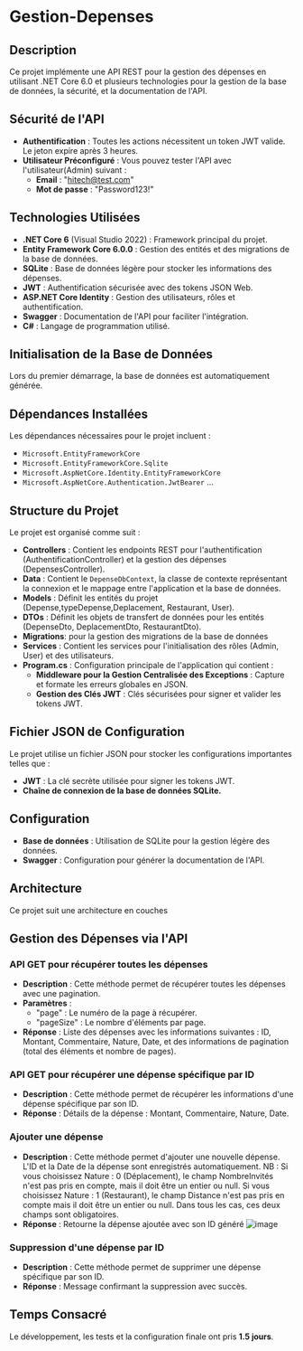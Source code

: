 # Gestion-Depenses

## Description

Ce projet implémente une API REST pour la gestion des dépenses en utilisant .NET Core 6.0 et plusieurs technologies pour la gestion de la base de données, la sécurité, et la documentation de l'API. 

## Sécurité de l'API

- **Authentification** : Toutes les actions nécessitent un token JWT valide. Le jeton expire après 3 heures.
- **Utilisateur Préconfiguré** : Vous pouvez tester l'API avec l'utilisateur(Admin) suivant :
  - **Email** : "hitech@test.com"
  - **Mot de passe** : "Password123!"

## Technologies Utilisées

- **.NET Core 6** (Visual Studio 2022) : Framework principal du projet.
- **Entity Framework Core 6.0.0** : Gestion des entités et des migrations de la base de données.
- **SQLite** : Base de données légère pour stocker les informations des dépenses.
- **JWT** : Authentification sécurisée avec des tokens JSON Web.
- **ASP.NET Core Identity** : Gestion des utilisateurs, rôles et authentification.
- **Swagger** : Documentation de l'API pour faciliter l'intégration.
- **C#** : Langage de programmation utilisé.

## Initialisation de la Base de Données

Lors du premier démarrage, la base de données est automatiquement générée.

## Dépendances Installées

Les dépendances nécessaires pour le projet incluent :

- `Microsoft.EntityFrameworkCore`
- `Microsoft.EntityFrameworkCore.Sqlite`
- `Microsoft.AspNetCore.Identity.EntityFrameworkCore`
- `Microsoft.AspNetCore.Authentication.JwtBearer`
 ...

## Structure du Projet

Le projet est organisé comme suit :

- **Controllers** : Contient les endpoints REST pour l'authentification (AuthentificationController) et la gestion des dépenses (DepensesController).
- **Data** : Contient le `DepenseDbContext`, la classe de contexte représentant la connexion et le mappage entre l'application et la base de données.
- **Models** : Définit les entités du projet (Depense,typeDepense,Deplacement, Restaurant, User).
- **DTOs** : Définit les objets de transfert de données pour les entités (DepenseDto, DeplacementDto, RestaurantDto).
- **Migrations**: pour la gestion des migrations de la base de données
- **Services** : Contient les services pour l'initialisation des rôles (Admin, User) et des utilisateurs.
- **Program.cs** : Configuration principale de l'application qui contient :
  - **Middleware pour la Gestion Centralisée des Exceptions** : Capture et formate les erreurs globales en JSON.
  - **Gestion des Clés JWT** : Clés sécurisées pour signer et valider les tokens JWT.

## Fichier JSON de Configuration

Le projet utilise un fichier JSON pour stocker les configurations importantes telles que :

- **JWT** : La clé secrète utilisée pour signer les tokens JWT.
- **Chaîne de connexion de la base de données SQLite.**

## Configuration

- **Base de données** : Utilisation de SQLite pour la gestion légère des données.
- **Swagger** : Configuration pour générer la documentation de l'API.

## Architecture

Ce projet suit une architecture en couches

## Gestion des Dépenses via l'API

### API GET pour récupérer toutes les dépenses

- **Description** : Cette méthode permet de récupérer toutes les dépenses avec une pagination.
- **Paramètres** :
  - "page" : Le numéro de la page à récupérer.
  - "pageSize" : Le nombre d'éléments par page.
- **Réponse** : Liste des dépenses avec les informations suivantes : ID, Montant, Commentaire, Nature, Date, et des informations de pagination (total des éléments et nombre de pages).

### API GET pour récupérer une dépense spécifique par ID

- **Description** : Cette méthode permet de récupérer les informations d'une dépense spécifique par son ID.
- **Réponse** : Détails de la dépense : Montant, Commentaire, Nature, Date.

### Ajouter une dépense

- **Description** : Cette méthode permet d'ajouter une nouvelle dépense. L'ID et la Date de la dépense sont enregistrés automatiquement.
NB : Si vous choisissez Nature : 0 (Déplacement), le champ NombreInvités n'est pas pris en compte, 
                mais il doit être un entier ou null.
                Si vous choisissez Nature : 1 (Restaurant), le champ Distance n'est pas pris en compte
                mais il doit être un entier ou null. 
                Dans tous les cas, ces deux champs sont obligatoires.
- **Réponse** : Retourne la dépense ajoutée avec son ID généré
![image](https://github.com/user-attachments/assets/98db4625-6e7b-46fc-8e80-7a78fa730d01)




### Suppression d'une dépense par ID

- **Description** : Cette méthode permet de supprimer une dépense spécifique par son ID.
- **Réponse** : Message confirmant la suppression avec succès.

## Temps Consacré

Le développement, les tests et la configuration finale ont pris **1.5 jours**.
